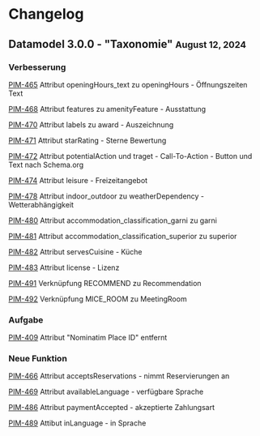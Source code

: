 # Changelog

## Datamodel 3.0.0 - "Taxonomie" <small>August 12, 2024</small>

### Verbesserung

[PIM-465](https://tourismus.atlassian.net/browse/PIM-465) Attribut openingHours\_text zu openingHours - Öffnungszeiten Text

[PIM-468](https://tourismus.atlassian.net/browse/PIM-468) Attribut features zu amenityFeature - Ausstattung

[PIM-470](https://tourismus.atlassian.net/browse/PIM-470) Attribut labels zu award - Auszeichnung

[PIM-471](https://tourismus.atlassian.net/browse/PIM-471) Attribut starRating - Sterne Bewertung

[PIM-472](https://tourismus.atlassian.net/browse/PIM-472) Attribut potentialAction und traget - Call-To-Action - Button und Text nach Schema.org

[PIM-474](https://tourismus.atlassian.net/browse/PIM-474) Attribut leisure - Freizeitangebot

[PIM-478](https://tourismus.atlassian.net/browse/PIM-478) Attribut indoor\_outdoor zu weatherDependency - Wetterabhängigkeit

[PIM-480](https://tourismus.atlassian.net/browse/PIM-480) Attribut accommodation\_classification\_garni zu garni

[PIM-481](https://tourismus.atlassian.net/browse/PIM-481) Attribut accommodation\_classification\_superior zu superior

[PIM-482](https://tourismus.atlassian.net/browse/PIM-482) Attribut servesCuisine - Küche

[PIM-483](https://tourismus.atlassian.net/browse/PIM-483) Attribut license - Lizenz

[PIM-491](https://tourismus.atlassian.net/browse/PIM-491) Verknüpfung RECOMMEND zu Recommendation

[PIM-492](https://tourismus.atlassian.net/browse/PIM-492) Verknüpfung MICE\_ROOM zu MeetingRoom

### Aufgabe

[PIM-409](https://tourismus.atlassian.net/browse/PIM-409) Attribut "Nominatim Place ID" entfernt

### Neue Funktion

[PIM-466](https://tourismus.atlassian.net/browse/PIM-466) Attribut acceptsReservations - nimmt Reservierungen an

[PIM-469](https://tourismus.atlassian.net/browse/PIM-469) Attribut availableLanguage - verfügbare Sprache

[PIM-486](https://tourismus.atlassian.net/browse/PIM-486) Attribut paymentAccepted - akzeptierte Zahlungsart

[PIM-489](https://tourismus.atlassian.net/browse/PIM-489) Attibut inLanguage - in Sprache